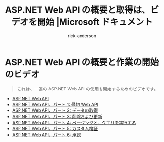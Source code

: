 ﻿---
uid: web-api/videos/getting-started/index
title: ASP.NET Web API の概要と取得は、ビデオを開始 |Microsoft ドキュメント
author: rick-anderson
description: これは、一連の ASP.NET Web API の使用を開始するためのビデオです。
ms.author: aspnetcontent
manager: wpickett
ms.date: 02/16/2012
ms.topic: article
ms.assetid: 1c7cc326-04f5-4578-bf62-a7d381f380f7
ms.technology: dotnet-webapi
ms.prod: .net-framework
msc.legacyurl: /web-api/videos/getting-started
msc.type: chapter
ms.openlocfilehash: c06a3e5670839af357a515331cd864521d260c0e
ms.sourcegitcommit: 9a9483aceb34591c97451997036a9120c3fe2baf
ms.translationtype: HT
ms.contentlocale: ja-JP
ms.lasthandoff: 11/10/2017
ms.locfileid: "26508991"
---
<a name="aspnet-web-api-overview-and-getting-started-videos"></a>ASP.NET Web API の概要と作業の開始のビデオ
====================
> これは、一連の ASP.NET Web API の使用を開始するためのビデオです。


- [ASP.NET Web API](aspnet-web-api.md)
- [ASP.NET Web API、パート 1: 最初 Web API](your-first-web-api.md)
- [ASP.NET Web API、パート 2: データの取得](getting-data.md)
- [ASP.NET Web API、パート 3: 削除および更新](delete-and-update.md)
- [ASP.NET Web API、パート 4: ページングと、クエリを実行する](paging-and-querying.md)
- [ASP.NET Web API、パート 5: カスタム検証](custom-validation.md)
- [ASP.NET Web API、パート 6: 承認](authorization.md)
